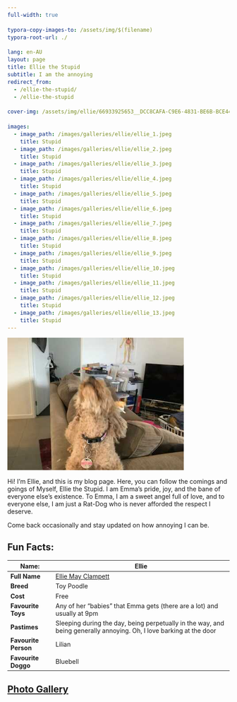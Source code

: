 ```yaml
---
full-width: true

typora-copy-images-to: /assets/img/$(filename)
typora-root-url: ./

lang: en-AU
layout: page
title: Ellie the Stupid
subtitle: I am the annoying
redirect_from:
  - /ellie-the-stupid/
  - /ellie-the-stupid

cover-img: /assets/img/ellie/66933925653__DCC8CAFA-C9E6-4831-BE6B-BCE44A0D1A75.jpeg

images:
  - image_path: /images/galleries/ellie/ellie_1.jpeg
    title: Stupid
  - image_path: /images/galleries/ellie/ellie_2.jpeg
    title: Stupid
  - image_path: /images/galleries/ellie/ellie_3.jpeg
    title: Stupid
  - image_path: /images/galleries/ellie/ellie_4.jpeg
    title: Stupid
  - image_path: /images/galleries/ellie/ellie_5.jpeg
    title: Stupid
  - image_path: /images/galleries/ellie/ellie_6.jpeg
    title: Stupid
  - image_path: /images/galleries/ellie/ellie_7.jpeg
    title: Stupid
  - image_path: /images/galleries/ellie/ellie_8.jpeg
    title: Stupid
  - image_path: /images/galleries/ellie/ellie_9.jpeg
    title: Stupid
  - image_path: /images/galleries/ellie/ellie_10.jpeg
    title: Stupid
  - image_path: /images/galleries/ellie/ellie_11.jpeg
    title: Stupid
  - image_path: /images/galleries/ellie/ellie_12.jpeg
    title: Stupid
  - image_path: /images/galleries/ellie/ellie_13.jpeg
    title: Stupid
---
```




![ellie_10](/assets/img/$(filename)/ellie_10.jpeg)

Hi! I’m Ellie, and this is my blog page. Here, you can follow the comings and goings of Myself, Ellie the Stupid. I am Emma’s pride, joy, and the bane of everyone else’s existence. To Emma, I am a sweet angel full of love, and to everyone else, I am just a Rat-Dog who is never afforded the respect I deserve.

Come back occasionally and stay updated on how annoying I can be.

## Fun Facts:

| **Name:**            | Ellie                                                        |
| -------------------- | ------------------------------------------------------------ |
| **Full Name**        | [Ellie May Clampett](https://beverlyhillbillies.fandom.com/wiki/Elly_May_Clampett) |
| **Breed**            | Toy Poodle                                                   |
| **Cost**             | Free                                                         |
| **Favourite Toys**   | Any of her “babies” that Emma gets (there are a lot) and usually at 9pm |
| **Pastimes**         | Sleeping during the day, being perpetually in the way, and being generally annoying. Oh, I love barking at the door |
| **Favourite Person** | Lilian                                                       |
| **Favourite Doggo**  | Bluebell                                                     |

## [Photo Gallery](/galleries/ellie-the-stupid)

